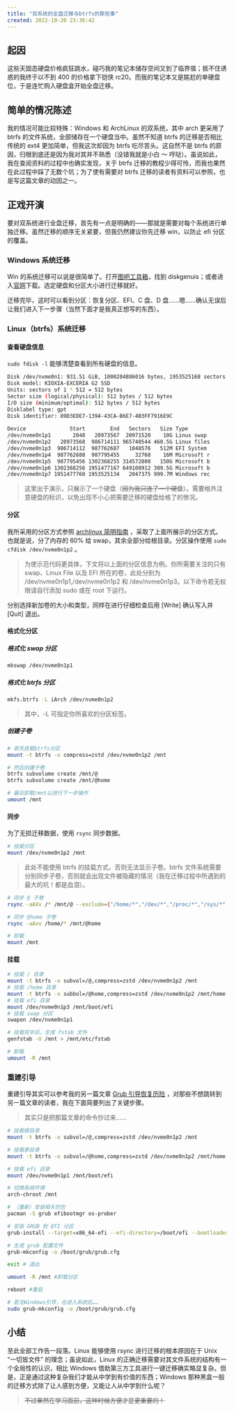 ```yaml
---
title: "双系统的全盘迁移与btrfs的那些事"
created: 2022-10-20 23:36:42
---
```

## 起因

这些天固态硬盘价格疯狂跳水，碰巧我的笔记本储存空间又到了临界值；抵不住诱惑的我终于以不到 400 的价格拿下铠侠 rc20。而我的笔记本又是尴尬的单硬盘位，于是连忙购入硬盘盒开始全盘迁移。

## 简单的情况陈述

我的情况可能比较特殊：Windows 和 ArchLinux 的双系统，其中 arch 更采用了 btrfs 的文件系统，全部储存在一个硬盘当中。虽然不知道 btrfs 的迁移是否相比传统的 ext4 更加简单，但我这次却因为 btrfs 吃尽苦头。这自然不是 btrfs 的原因，归根到底还是因为我对其并不熟悉（没错我就是小白 ～ 哼哒）。虽说如此，我在查阅资料的过程中也确实发现，关于 btrfs 迁移的教程少得可怜，而我也果然在此过程中踩了无数个坑；为了使有需要对 btrfs 迁移的读者有资料可以参照，也是写这篇文章的动因之一。

## 正戏开演

要对双系统进行全盘迁移，首先有一点是明确的——那就是需要对每个系统进行单独迁移。虽然迁移的顺序无关紧要，但我仍然建议你先迁移 win，以防止 efi 分区的覆盖。

### Windows 系统迁移

Win 的系统迁移可以说是很简单了。打开[图吧工具箱](http://www.tbtool.cn/index.html)，找到 diskgenuis；或者进入[官网](https://www.diskgenius.cn/)下载。选定硬盘和分区大小进行迁移就好。

迁移完毕，这时可以看到分区：恢复分区、EFI、C 盘、D 盘……嗯……确认无误后让我们进入下一步骤（当然下面才是我真正想写的东西）。

### Linux（btrfs）系统迁移

#### 查看硬盘信息

`sudo fdisk -l` 能够清楚查看到所有硬盘的信息。

```bash
Disk /dev/nvme0n1: 931.51 GiB, 1000204886016 bytes, 1953525168 sectors  
Disk model: KIOXIA-EXCERIA G2 SSD                      
Units: sectors of 1 * 512 = 512 bytes  
Sector size (logical/physical): 512 bytes / 512 bytes  
I/O size (minimum/optimal): 512 bytes / 512 bytes  
Disklabel type: gpt  
Disk identifier: 89D3EDE7-1394-43CA-B6E7-4B3FF7916E9C  
  
Device              Start        End   Sectors   Size Type  
/dev/nvme0n1p1       2048   20973567  20971520    10G Linux swap  
/dev/nvme0n1p2   20973568  986714111 965740544 460.5G Linux files  
/dev/nvme0n1p3  986714112  987762687   1048576   512M EFI System  
/dev/nvme0n1p4  987762688  987795455     32768    16M Microsoft r  
/dev/nvme0n1p5  987795456 1302368255 314572800   150G Microsoft b  
/dev/nvme0n1p6 1302368256 1951477167 649108912 309.5G Microsoft b  
/dev/nvme0n1p7 1951477760 1953525134   2047375 999.7M Windows rec
```

> 这里出于演示，只展示了一个硬盘（<s>因为我只连了一个硬盘</s>）。需要格外注意硬盘的标识，以免出现不小心把需要迁移的硬盘给格了的惨况。

#### 分区

我所采用的分区方式参照 [archlinux 简明指南](https://arch.icekylin.online/) ，采取了上面所展示的分区方式。也就是说，分了内存的 60% 给 swap，其余全部分给根目录。分区操作使用 `sudo cfdisk /dev/nvme0n1p2` 。

> 为使示范代码更具体，下文将以上面的分区信息为例。你所需要关注的只有 swap、Linux File 以及 EFI 所在的卷，此处分别为 /dev/nvme0n1p1,/dev/nvme0n1p2 和 /dev/nvme0n1p3。以下命令若无权限请自行添加 sudo 或在 root 下运行。

分别选择新加卷的大小和类型，同样在进行仔细检查后用 \[Write\] 确认写入并 \[Quit\] 退出。

#### 格式化分区

##### 格式化 swap 分区

```bash
mkswap /dev/nvme0n1p1
```

##### 格式化 btrfs 分区

```bash
mkfs.btrfs -L iArch /dev/nvme0n1p2
```

> 其中，-L 可指定你所喜欢的分区标签。

##### 创建子卷

```bash
# 首先挂载btrfs分区
mount -t btrfs -o compress=zstd /dev/nvme0n1p2 /mnt

# 然后创建子卷
btrfs subvolume create /mnt/@
btrfs subvolume create /mnt/@home

# 最后卸载/mnt以进行下一步操作
umount /mnt
```

#### 同步

为了无损迁移数据，使用 `rsync` 同步数据。

```bash
# 挂载分区
mount /dev/nvme0n1p2 /mnt
```

> 此处不能使用 btrfs 的挂载方式，否则无法显示子卷。btrfs 文件系统需要分别同步子卷，否则就会出现文件被隐藏的情况（我在迁移过程中所遇到的最大的坑！都是血泪）。

```bash
# 同步 @ 子卷
rsync -aAXv /* /mnt/@ --exclude={"/home/*","/dev/*","/proc/*","/sys/*","/tmp/*","/run/*","/mnt/*","/media/*","/lost+found","/boot"}

# 同步 @home 子卷
rsync -aAxv /home/* /mnt/@home

# 卸载
mount /mnt
```

#### 挂载

```bash
# 挂载 / 目录
mount -t btrfs -o subvol=/@,compress=zstd /dev/nvme0n1p2 /mnt
# 挂载 /home 目录
mount -t btrfs -o subbol=/@home,compress=zstd /dev/nvme0n1p2 /mnt/home
# 挂载 efi 目录
mount /dev/nvme0n1p3 /mnt/boot/efi
# 挂载 swap 分区
swapon /dev/nvme0n1p1

# 挂载完毕后，生成 fstab 文件
genfstab -U /mnt > /mnt/etc/fstab

# 卸载
umount -R /mnt
```

### 重建引导

重建引导其实可以参考我的另一篇文章 [Grub 引导恢复历险](https://levinion.github.io/posts/grub%E5%BC%95%E5%AF%BC%E6%81%A2%E5%A4%8D%E5%8E%86%E9%99%A9/) ，对那些不想跳转到另一篇文章的读者，我在下面简要列出了关键步骤。

> 其实只是把那篇文章的命令抄过来……

```bash
# 挂载根目录
mount -t btrfs -o subvol=/@,compress=zstd /dev/nvme0n1p2 /mnt

# 挂载家目录
mount -t btrfs -o subvol=/@home,compress=zstd /dev/nvme0n1p2 /mnt/home

# 挂载 efi 目录
mount /dev/nvme0n1p1 /mnt/boot/efi

# 切换系统环境
arch-chroot /mnt

# （重新）安装相关的包
pacman -S grub efibootmgr os-prober

# 安装 GRUB 到 EFI 分区
grub-install --target=x86_64-efi --efi-directory=/boot/efi --bootloader-id=ARCH

# 生成 grub 配置文件
grub-mkconfig -o /boot/grub/grub.cfg

exit # 退出

umount -R /mnt #卸载分区

reboot #重启

# 若无Windows引导，在进入系统后……
sudo grub-mkconfig -o /boot/grub/grub.cfg
```

## 小结

至此全部工作告一段落。Linux 能够使用 rsync 进行迁移的根本原因在于 Unix “一切皆文件” 的理念；虽说如此，Linux 的正确迁移需要对其文件系统的结构有一个全局性的认识，相比 Windows 借助第三方工具进行一键迁移确实略显复杂。但是，正是通过这种复杂我们才能从中学到有价值的东西；Windows 那种黑盒一般的迁移方式除了让人感到方便，又能让人从中学到什么呢？

> <s>不过果然在学习面前，这种时候方便才是更重要的！</s>
